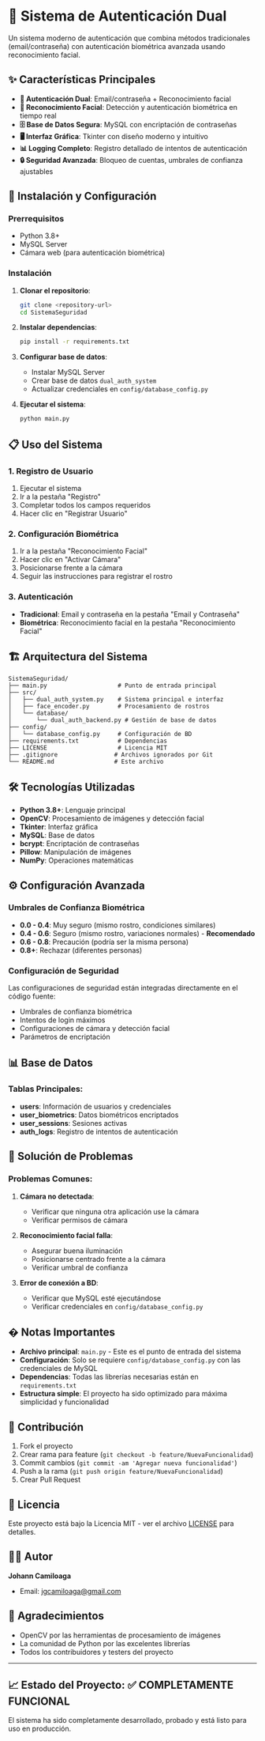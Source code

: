 # 🔐 Sistema de Autenticación Dual

Un sistema moderno de autenticación que combina métodos tradicionales (email/contraseña) con autenticación biométrica avanzada usando reconocimiento facial.

## ✨ Características Principales

- **🔑 Autenticación Dual**: Email/contraseña + Reconocimiento facial
- **👤 Reconocimiento Facial**: Detección y autenticación biométrica en tiempo real
- **🗄️ Base de Datos Segura**: MySQL con encriptación de contraseñas
- **🖥️ Interfaz Gráfica**: Tkinter con diseño moderno y intuitivo
- **📊 Logging Completo**: Registro detallado de intentos de autenticación
- **🔒 Seguridad Avanzada**: Bloqueo de cuentas, umbrales de confianza ajustables

## 🚀 Instalación y Configuración

### Prerrequisitos

- Python 3.8+
- MySQL Server
- Cámara web (para autenticación biométrica)

### Instalación

1. **Clonar el repositorio**:

   ```bash
   git clone <repository-url>
   cd SistemaSeguridad
   ```

2. **Instalar dependencias**:

   ```bash
   pip install -r requirements.txt
   ```

3. **Configurar base de datos**:

   - Instalar MySQL Server
   - Crear base de datos `dual_auth_system`
   - Actualizar credenciales en `config/database_config.py`

4. **Ejecutar el sistema**:
   ```bash
   python main.py
   ```

## 📋 Uso del Sistema

### 1. Registro de Usuario

1. Ejecutar el sistema
2. Ir a la pestaña "Registro"
3. Completar todos los campos requeridos
4. Hacer clic en "Registrar Usuario"

### 2. Configuración Biométrica

1. Ir a la pestaña "Reconocimiento Facial"
2. Hacer clic en "Activar Cámara"
3. Posicionarse frente a la cámara
4. Seguir las instrucciones para registrar el rostro

### 3. Autenticación

- **Tradicional**: Email y contraseña en la pestaña "Email y Contraseña"
- **Biométrica**: Reconocimiento facial en la pestaña "Reconocimiento Facial"

## 🏗️ Arquitectura del Sistema

```
SistemaSeguridad/
├── main.py                    # Punto de entrada principal
├── src/
│   ├── dual_auth_system.py    # Sistema principal e interfaz
│   ├── face_encoder.py        # Procesamiento de rostros
│   └── database/
│       └── dual_auth_backend.py # Gestión de base de datos
├── config/
│   └── database_config.py     # Configuración de BD
├── requirements.txt           # Dependencias
├── LICENSE                    # Licencia MIT
├── .gitignore                # Archivos ignorados por Git
└── README.md                 # Este archivo
```

## 🛠️ Tecnologías Utilizadas

- **Python 3.8+**: Lenguaje principal
- **OpenCV**: Procesamiento de imágenes y detección facial
- **Tkinter**: Interfaz gráfica
- **MySQL**: Base de datos
- **bcrypt**: Encriptación de contraseñas
- **Pillow**: Manipulación de imágenes
- **NumPy**: Operaciones matemáticas

## ⚙️ Configuración Avanzada

### Umbrales de Confianza Biométrica

- **0.0 - 0.4**: Muy seguro (mismo rostro, condiciones similares)
- **0.4 - 0.6**: Seguro (mismo rostro, variaciones normales) - **Recomendado**
- **0.6 - 0.8**: Precaución (podría ser la misma persona)
- **0.8+**: Rechazar (diferentes personas)

### Configuración de Seguridad

Las configuraciones de seguridad están integradas directamente en el código fuente:

- Umbrales de confianza biométrica
- Intentos de login máximos
- Configuraciones de cámara y detección facial
- Parámetros de encriptación

## 📊 Base de Datos

### Tablas Principales:

- **users**: Información de usuarios y credenciales
- **user_biometrics**: Datos biométricos encriptados
- **user_sessions**: Sesiones activas
- **auth_logs**: Registro de intentos de autenticación

## 🔧 Solución de Problemas

### Problemas Comunes:

1. **Cámara no detectada**:

   - Verificar que ninguna otra aplicación use la cámara
   - Verificar permisos de cámara

2. **Reconocimiento facial falla**:

   - Asegurar buena iluminación
   - Posicionarse centrado frente a la cámara
   - Verificar umbral de confianza

3. **Error de conexión a BD**:
   - Verificar que MySQL esté ejecutándose
   - Verificar credenciales en `config/database_config.py`

## � Notas Importantes

- **Archivo principal**: `main.py` - Este es el punto de entrada del sistema
- **Configuración**: Solo se requiere `config/database_config.py` con las credenciales de MySQL
- **Dependencias**: Todas las librerías necesarias están en `requirements.txt`
- **Estructura simple**: El proyecto ha sido optimizado para máxima simplicidad y funcionalidad

## 🤝 Contribución

1. Fork el proyecto
2. Crear rama para feature (`git checkout -b feature/NuevaFuncionalidad`)
3. Commit cambios (`git commit -am 'Agregar nueva funcionalidad'`)
4. Push a la rama (`git push origin feature/NuevaFuncionalidad`)
5. Crear Pull Request

## 📄 Licencia

Este proyecto está bajo la Licencia MIT - ver el archivo [LICENSE](LICENSE) para detalles.

## 👨‍💻 Autor

**Johann Camiloaga**

- Email: jgcamiloaga@gmail.com

## 🙏 Agradecimientos

- OpenCV por las herramientas de procesamiento de imágenes
- La comunidad de Python por las excelentes librerías
- Todos los contribuidores y testers del proyecto

---

## 📈 Estado del Proyecto: ✅ COMPLETAMENTE FUNCIONAL

El sistema ha sido completamente desarrollado, probado y está listo para uso en producción.
